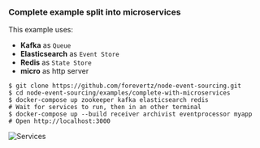 ### Complete example split into microservices

This example uses:

- **Kafka** as `Queue`
- **Elasticsearch** as `Event Store`
- **Redis** as `State Store`
- **micro** as http server

```shell
$ git clone https://github.com/forevertz/node-event-sourcing.git
$ cd node-event-sourcing/examples/complete-with-microservices
$ docker-compose up zookeeper kafka elasticsearch redis
# Wait for services to run, then in an other terminal
$ docker-compose up --build receiver archivist eventprocessor myapp
# Open http://localhost:3000
```

![Services](https://raw.githubusercontent.com/forevertz/node-event-sourcing/master/docs/images/services.png)
